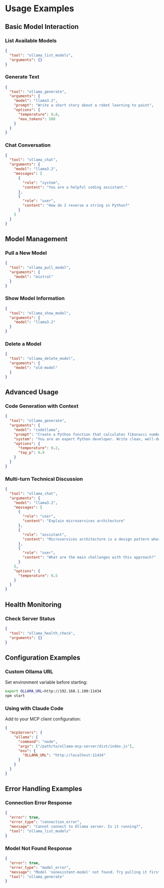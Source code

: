 # Usage Examples

## Basic Model Interaction

### List Available Models
```json
{
  "tool": "ollama_list_models",
  "arguments": {}
}
```

### Generate Text
```json
{
  "tool": "ollama_generate", 
  "arguments": {
    "model": "llama3.2",
    "prompt": "Write a short story about a robot learning to paint",
    "options": {
      "temperature": 0.8,
      "max_tokens": 500
    }
  }
}
```

### Chat Conversation
```json
{
  "tool": "ollama_chat",
  "arguments": {
    "model": "llama3.2",
    "messages": [
      {
        "role": "system", 
        "content": "You are a helpful coding assistant."
      },
      {
        "role": "user",
        "content": "How do I reverse a string in Python?"
      }
    ]
  }
}
```

## Model Management

### Pull a New Model
```json
{
  "tool": "ollama_pull_model",
  "arguments": {
    "model": "mistral"
  }
}
```

### Show Model Information
```json
{
  "tool": "ollama_show_model", 
  "arguments": {
    "model": "llama3.2"
  }
}
```

### Delete a Model
```json
{
  "tool": "ollama_delete_model",
  "arguments": {
    "model": "old-model"
  }
}
```

## Advanced Usage

### Code Generation with Context
```json
{
  "tool": "ollama_generate",
  "arguments": {
    "model": "codellama",
    "prompt": "Create a Python function that calculates fibonacci numbers",
    "system": "You are an expert Python developer. Write clean, well-documented code.",
    "options": {
      "temperature": 0.2,
      "top_p": 0.9
    }
  }
}
```

### Multi-turn Technical Discussion
```json
{
  "tool": "ollama_chat",
  "arguments": {
    "model": "llama3.2",
    "messages": [
      {
        "role": "user",
        "content": "Explain microservices architecture"
      },
      {
        "role": "assistant", 
        "content": "Microservices architecture is a design pattern where applications are composed of small, independent services..."
      },
      {
        "role": "user",
        "content": "What are the main challenges with this approach?"
      }
    ],
    "options": {
      "temperature": 0.5
    }
  }
}
```

## Health Monitoring

### Check Server Status
```json
{
  "tool": "ollama_health_check",
  "arguments": {}
}
```

## Configuration Examples

### Custom Ollama URL
Set environment variable before starting:
```bash
export OLLAMA_URL=http://192.168.1.100:11434
npm start
```

### Using with Claude Code
Add to your MCP client configuration:
```json
{
  "mcpServers": {
    "ollama": {
      "command": "node",
      "args": ["/path/to/ollama-mcp-server/dist/index.js"],
      "env": {
        "OLLAMA_URL": "http://localhost:11434"
      }
    }
  }
}
```

## Error Handling Examples

### Connection Error Response
```json
{
  "error": true,
  "error_type": "connection_error", 
  "message": "Cannot connect to Ollama server. Is it running?",
  "tool": "ollama_list_models"
}
```

### Model Not Found Response  
```json
{
  "error": true,
  "error_type": "model_error",
  "message": "Model 'nonexistent-model' not found. Try pulling it first.",
  "tool": "ollama_generate"
}
```